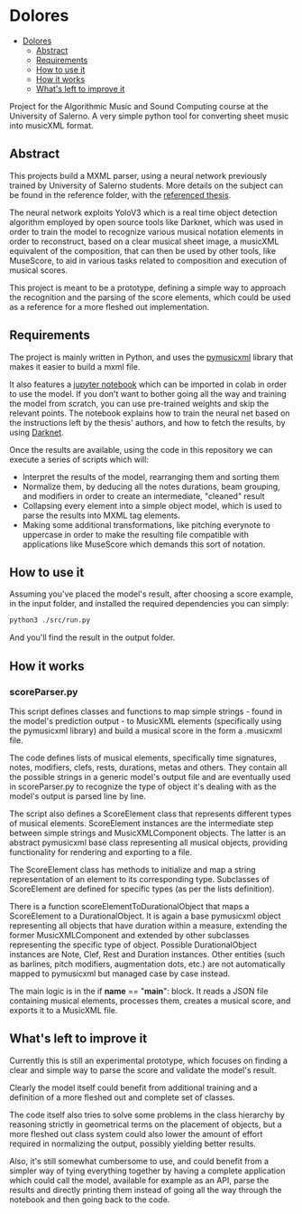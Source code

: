 # Dolores

- [Dolores](#dolores)
  - [Abstract](#abstract)
  - [Requirements](#requirements)
  - [How to use it](#how-to-use-it)
  - [How it works](#how-it-works)
  - [What's left to improve it](#whats-left-to-improve-it)

Project for the Algorithmic Music and Sound Computing course at the University of Salerno.
A very simple python tool for converting sheet music into musicXML format.

## Abstract

This projects build a MXML parser, using a neural network previously trained by University of Salerno students.
More details on the subject can be found in the reference folder, with the [referenced thesis](./docs/PentaKey_Tesi.pdf).

The neural network exploits YoloV3 which is a real time object detection algorithm employed by open source tools like Darknet, which was used in order to train the model to recognize various musical notation elements in order to reconstruct, based on a clear musical sheet image, a musicXML equivalent of the composition, that can then be used by other tools, like MuseScore, to aid in various tasks related to composition and execution of musical scores.

This project is meant to be a prototype, defining a simple way to approach the recognition and the parsing of the score elements, which could be used as a reference for a more fleshed out implementation.

## Requirements

The project is mainly written in Python, and uses the [pymusicxml](https://github.com/MarcTheSpark/pymusicxml) library that makes it easier to build a mxml file.

It also features a [jupyter notebook](./notebooks/pentakey_dolores.ipynb) which can be imported in colab in order to use the model.
If you don't want to bother going all the way and training the model from scratch, you can use pre-trained weights and skip the relevant points.
The notebook explains how to train the neural net based on the instructions left by the thesis' authors, and how to fetch the results, by using [Darknet](https://pjreddie.com/darknet/).

Once the results are available, using the code in this repository we can execute a series of scripts which will:

- Interpret the results of the model, rearranging them and sorting them
- Normalize them, by deducing all the notes durations, beam grouping, and modifiers in order to create an intermediate, "cleaned" result
- Collapsing every element into a simple object model, which is used to parse the results into MXML tag elements.
- Making some additional transformations, like pitching everynote to uppercase in order to make the resulting file compatible with applications like MuseScore which demands this sort of notation.

## How to use it

Assuming you've placed the model's result, after choosing a score example, in the input folder, and installed the required dependencies you can simply:

```bash
python3 ./src/run.py
```

And you'll find the result in the output folder.

## How it works
### scoreParser.py

This script defines classes and functions to map simple strings - found in the model's prediction output - to MusicXML elements (specifically using the pymusicxml library) and build a musical score in the form a .musicxml file.

The code defines lists of musical elements, specifically time signatures, notes, modifiers, clefs, rests, durations, metas and others. They contain all the possible strings in a generic model's output file and are eventually used in scoreParser.py to recognize the type of object it's dealing with as the model's output is parsed line by line.

The script also defines a ScoreElement class that represents different types of musical elements. ScoreElement instances are the intermediate step between simple strings and MusicXMLComponent objects. The latter is an abstract pymusicxml base class representing all musical objects, providing functionality for rendering and exporting to a file.

The ScoreElement class has methods to initialize and map a string representation of an element to its corresponding type. Subclasses of ScoreElement are defined for specific types (as per the lists definition).

There is a function scoreElementToDurationalObject that maps a ScoreElement to a DurationalObject. It is again a base pymusicxml object representing all objects that have duration within a measure, extending the former MusicXMLComponent and extended by other subclasses representing the specific type of object. Possible DurationalObject instances are Note, Clef, Rest and Duration instances. Other entities (such as barlines, pitch modifiers, augmentation dots, etc.) are not automatically mapped to pymusicxml but managed case by case instead.

The main logic is in the if __name__ == "__main__": block. It reads a JSON file containing musical elements, processes them, creates a musical score, and exports it to a MusicXML file.

## What's left to improve it

Currently this is still an experimental prototype, which focuses on finding a clear and simple way to parse the score and validate the model's result.

Clearly the model itself could benefit from additional training and a definition of a more fleshed out and complete set of classes.

The code itself also tries to solve some problems in the class hierarchy by reasoning strictly in geometrical terms on the placement of objects, but a more fleshed out class system could also lower the amount of effort required in normalizing the output, possibly yielding better results.

Also, it's still somewhat cumbersome to use, and could benefit from a simpler way of tying everything together by having a complete application which could call the model, available for example as an API, parse the results and directly printing them instead of going all the way through the notebook and then going back to the code.
